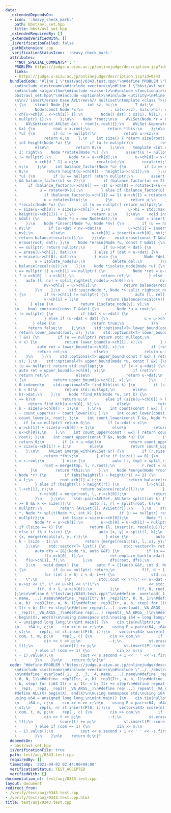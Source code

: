 ```yaml
---
data:
  _extendedDependsOn:
  - icon: ':heavy_check_mark:'
    path: bbst/avl_set.hpp
    title: bbst/avl_set.hpp
  _extendedRequiredBy: []
  _extendedVerifiedWith: []
  _isVerificationFailed: false
  _pathExtension: cpp
  _verificationStatusIcon: ':heavy_check_mark:'
  attributes:
    '*NOT_SPECIAL_COMMENTS*': ''
    PROBLEM: https://judge.u-aizu.ac.jp/onlinejudge/description.jsp?id=0343
    links:
    - https://judge.u-aizu.ac.jp/onlinejudge/description.jsp?id=0343
  bundledCode: "#line 1 \"test/aoj/0343.test.cpp\"\n#define PROBLEM \"https://judge.u-aizu.ac.jp/onlinejudge/description.jsp?id=0343\"\
    \n#include <iostream>\n#include <vector>\n\n#line 1 \"bbst/avl_set.hpp\"\n\n\n\
    \n#include <algorithm>\n#include <cassert>\n#include <functional>\n#line 8 \"\
    bbst/avl_set.hpp\"\n#include <optional>\n#include <utility>\n#line 11 \"bbst/avl_set.hpp\"\
    \n\n// insert/erase base AVLtree\n// multiset\ntemplate <class T>\nstruct AVLSet\
    \ {\n    struct Node {\n        int sz, hi;\n        T dat;\n        Node *ch[2];\n\
    \        Node(const Node *x)\n            : sz(x->sz), hi(x->hi), dat(x->dat),\
    \ ch{x->ch[0], x->ch[1]} {};\n        Node(T dat) : sz(1), hi(1), dat(dat), ch{nullptr,\
    \ nullptr} {};\n    };\n\n    Node *root;\n\n    AVLSet(Node *r = nullptr) : root(r){};\n\
    \    AVLSet(const AVLSet &x) : root(x.root){};\n    AVLSet &operator=(const AVLSet\
    \ &x) {\n        root = x.root;\n        return *this;\n    };\n\n    int size(Node\
    \ *u) {\n        if (u != nullptr)\n            return u->sz;\n        else\n\
    \            return 0;\n    };\n    int size() { return size(root); };\n\n   \
    \ int height(Node *u) {\n        if (u != nullptr)\n            return u->hi;\n\
    \        else\n            return 0;\n    };\n\n    template <int d>  // 0: left,\
    \ 1: right\n    Node *rotate(Node *u) {\n        assert(u != nullptr && u->ch[d]\
    \ != nullptr);\n        Node *v = u->ch[d];\n        u->ch[d] = v->ch[d ^ 1];\n\
    \        v->ch[d ^ 1] = u;\n        recalc(u);\n        recalc(v);\n        return\
    \ v;\n    };\n    int balance_factor(Node *u) {\n        if (u == nullptr) return\
    \ 0;\n        return height(u->ch[0]) - height(u->ch[1]);\n    };\n    Node *balance(Node\
    \ *u) {\n        if (u == nullptr) return nullptr;\n        assert(-2 <= balance_factor(u)\
    \ && balance_factor(u) <= 2);\n        if (balance_factor(u) == 2) {\n       \
    \     if (balance_factor(u->ch[0]) == -1) u->ch[0] = rotate<1>(u->ch[0]);\n  \
    \          u = rotate<0>(u);\n        } else if (balance_factor(u) == -2) {\n\
    \            if (balance_factor(u->ch[1]) == 1) u->ch[1] = rotate<0>(u->ch[1]);\n\
    \            u = rotate<1>(u);\n        }\n        return u;\n    };\n    Node\
    \ *recalc(Node *u) {\n        if (u == nullptr) return nullptr;\n        u->sz\
    \ = size(u->ch[0]) + size(u->ch[1]) + 1;\n        u->hi = std::max(height(u->ch[0]),\
    \ height(u->ch[1])) + 1;\n        return u;\n    };\n\n    void insert(const T\
    \ &dat) {\n        Node *u = new Node(dat);\n        root = insert(root, u);\n\
    \    };\n    Node *insert(Node *u, Node *nv) {\n        if (u == nullptr) return\
    \ nv;\n        if (u->dat < nv->dat)\n            u->ch[1] = insert(u->ch[1],\
    \ nv);\n        else\n            u->ch[0] = insert(u->ch[0], nv);\n\n       \
    \ return balance(recalc(u));\n    };\n\n    void erase(const T &dat) { root =\
    \ erase(root, dat); };\n    Node *erase(Node *u, const T &dat) {\n        if (u\
    \ == nullptr) return nullptr;\n        if (u->dat < dat) {\n            u->ch[1]\
    \ = erase(u->ch[1], dat);\n        } else if (dat < u->dat) {\n            u->ch[0]\
    \ = erase(u->ch[0], dat);\n        } else {\n            Node *del = u;\n    \
    \        u = isolate_node(u);\n            delete del;\n        }\n        return\
    \ balance(recalc(u));\n    };\n    Node *isolate_node(Node *u) {\n        if (u->ch[0]\
    \ == nullptr || u->ch[1] == nullptr) {\n            Node *ret = u->ch[0] != nullptr\
    \ ? u->ch[0] : u->ch[1];\n            return ret;\n        } else {\n        \
    \    auto [l, nv] = split_rightest_node(u->ch[0]);\n            nv->ch[0] = l;\n\
    \            nv->ch[1] = u->ch[1];\n            return balance(recalc(nv));\n\
    \        }\n    };\n    std::pair<Node *, Node *> split_rightest_node(Node *v)\
    \ {\n        if (v->ch[1] != nullptr) {\n            auto [l, ret] = split_rightest_node(v->ch[1]);\n\
    \            v->ch[1] = l;\n            return {balance(recalc(v)), ret};\n  \
    \      } else {\n            return {isolate_node(v), v};\n        }\n    };\n\
    \n    bool contains(const T &dat) {\n        Node *u = root;\n        while (u\
    \ != nullptr) {\n            if (dat < u->dat) {\n                u = u->ch[0];\n\
    \            } else if (u->dat < dat) {\n                u = u->ch[1];\n     \
    \       } else {\n                return true;\n            }\n        }\n   \
    \     return false;\n    };\n\n    std::optional<T> lower_bound(const T &x) {\
    \ return lower_bound(root, x); };\n    std::optional<T> lower_bound(Node *u, const\
    \ T &x) {\n        if (u == nullptr) return std::nullopt;\n        if (u->dat\
    \ < x) {\n            return lower_bound(u->ch[1], x);\n        } else {\n   \
    \         auto ret = lower_bound(u->ch[0], x);\n            if (ret)\n       \
    \         return ret;\n            else\n                return u->dat;\n    \
    \    }\n    };\n    std::optional<T> upper_bound(const T &x) { return upper_bound(root,\
    \ x); };\n    std::optional<T> upper_bound(Node *u, const T &x) {\n        if\
    \ (u == nullptr) return std::nullopt;\n        if (x < u->dat) {\n           \
    \ auto ret = upper_bound(u->ch[0], x);\n            if (ret)\n               \
    \ return ret;\n            else\n                return u->dat;\n        } else\
    \ {\n            return upper_bound(u->ch[1], x);\n        }\n    };\n\n    //\
    \ 0-indexed\n    std::optional<T> find_Kth(int k) {\n        if (size() <= k ||\
    \ k < 0)\n            return std::nullopt;\n        else\n            return find_Kth(root,\
    \ k)->dat;\n    };\n    Node *find_Kth(Node *u, int k) {\n        if (size(u->ch[0])\
    \ == k)\n            return u;\n        else if (size(u->ch[0]) > k)\n       \
    \     return find_Kth(u->ch[0], k);\n        else\n            return find_Kth(u->ch[1],\
    \ k - size(u->ch[0]) - 1);\n    };\n\n    int count(const T &x) { return size()\
    \ - count_upper(x) - count_lower(x); };\n    int count_lower(const T &x) { return\
    \ count_lower(x, root); };\n    int count_lower(const T &x, Node *u) {\n     \
    \   if (u == nullptr) return 0;\n        if (u->dat < x)\n            return count_lower(x,\
    \ u->ch[1]) + size(u->ch[0]) + 1;\n        else\n            return count_lower(x,\
    \ u->ch[0]);\n    };\n    int count_upper(const T &x) { return count_upper(x,\
    \ root); };\n    int count_upper(const T &x, Node *u) {\n        if (u == nullptr)\
    \ return 0;\n        if (x < u->dat)\n            return count_upper(x, u->ch[0])\
    \ + size(u->ch[1]) + 1;\n        else\n            return count_upper(x, u->ch[1]);\n\
    \    };\n\n    AVLSet &merge_with(AVLSet &r) {\n        if (r.size() == 0) {\n\
    \            return *this;\n        } else if (size() == 0) {\n            root\
    \ = r.root;\n        } else {\n            auto [l, tmp] = split_rightest_node(root);\n\
    \            root = merge(tmp, l, r.root);\n            r.root = nullptr;\n  \
    \      }\n        return *this;\n    };\n    Node *merge(Node *root, Node *l,\
    \ Node *r) {\n        if (abs(height(l) - height(r)) <= 2) {\n            root->ch[0]\
    \ = l;\n            root->ch[1] = r;\n            return balance(recalc(root));\n\
    \        } else if (height(l) > height(r)) {\n            l->ch[1] = merge(root,\
    \ l->ch[1], r);\n            return balance(recalc(l));\n        } else {\n  \
    \          r->ch[0] = merge(root, l, r->ch[0]);\n            return balance(recalc(r));\n\
    \        }\n    };\n\n    std::pair<AVLSet, AVLSet> split(int k) {\n        assert(k\
    \ >= 0 && k <= size());\n        auto [l, r] = split(root, k);\n        root =\
    \ nullptr;\n        return {AVLSet(l), AVLSet(r)};\n    };\n    std::pair<Node\
    \ *, Node *> split(Node *u, int k) {\n        if (u == nullptr) return {nullptr,\
    \ nullptr};\n        int lsize = size(u->ch[0]);\n        Node *l = u->ch[0];\n\
    \        Node *r = u->ch[1];\n        u->ch[0] = u->ch[1] = nullptr;\n       \
    \ if (lsize == k) {\n            return {l, insert(r, recalc(u))};\n        }\
    \ else if (k < lsize) {\n            auto [x, y] = split(l, k);\n            return\
    \ {x, merge(recalc(u), y, r)};\n        } else {\n            auto [x, y] = split(r,\
    \ k - lsize - 1);\n            return {merge(recalc(u), l, x), y};\n        }\n\
    \    };\n\n    std::vector<T> list() {\n        std::vector<T> ret;\n        ret.reserve(size());\n\
    \        auto dfs = [&](Node *u, auto &&f) {\n            if (u == nullptr) return;\n\
    \            f(u->ch[0], f);\n            ret.emplace_back(u->dat);\n        \
    \    f(u->ch[1], f);\n        };\n        dfs(root, dfs);\n        return ret;\n\
    \    };\n    void dump() {\n        auto f = [](auto &&f, int d, Node *u) -> void\
    \ {\n            if (u == nullptr) return;\n            f(f, d + 1, u->ch[1]);\n\
    \            for (int i = 0; i < d; i++) {\n                std::cout << \"  \
    \    \";\n            }\n            std::cout << \"(\" << u->dat << \", \" <<\
    \ u->sz << \", \" << u->hi << \")\"\n                      << std::endl;\n   \
    \         f(f, d + 1, u->ch[0]);\n        };\n        f(f, 0, root);\n    };\n\
    };\n\n\n#line 6 \"test/aoj/0343.test.cpp\"\n\n#define _overload(_1, _2, _3, _4,\
    \ name, ...) name\n#define _rep1(Itr, N) _rep3(Itr, 0, N, 1)\n#define _rep2(Itr,\
    \ a, b) _rep3(Itr, a, b, 1)\n#define _rep3(Itr, a, b, step) for (i64 Itr = a;\
    \ Itr < b; Itr += step)\n#define repeat(...) _overload(__VA_ARGS__, _rep3, _rep2,\
    \ _rep1)(__VA_ARGS__)\n#define rep(...) repeat(__VA_ARGS__)\n\n#define ALL(X)\
    \ begin(X), end(X)\n\nusing namespace std;\nusing i64 = long long;\nusing u64\
    \ = unsigned long long;\n\nint main() {\n    cin.tie(nullptr);\n    ios::sync_with_stdio(false);\n\
    \n    i64 n, c;\n    cin >> n >> c;\n\n    using P = pair<i64, i64>;\n    AVLSet<P>\
    \ st;\n    rep(i, n) st.insert(P(0, i));\n    vector<i64> score(n);\n\n    i64\
    \ com, t, m, p;\n    rep(_, c) {\n        cin >> com;\n        if (com == 0) {\n\
    \            cin >> t >> p;\n            --t;\n            st.erase(P(-score[t],\
    \ t));\n            score[t] += p;\n            st.insert(P(-score[t], t));\n\
    \        } else if (com == 1) {\n            cin >> m;\n            auto s = st.find_Kth(m\
    \ - 1).value();\n            cout << s.second + 1 << ' ' << -s.first << '\\n';\n\
    \        }\n    }\n\n    return 0;\n}\n"
  code: "#define PROBLEM \"https://judge.u-aizu.ac.jp/onlinejudge/description.jsp?id=0343\"\
    \n#include <iostream>\n#include <vector>\n\n#include \"../../bbst/avl_set.hpp\"\
    \n\n#define _overload(_1, _2, _3, _4, name, ...) name\n#define _rep1(Itr, N) _rep3(Itr,\
    \ 0, N, 1)\n#define _rep2(Itr, a, b) _rep3(Itr, a, b, 1)\n#define _rep3(Itr, a,\
    \ b, step) for (i64 Itr = a; Itr < b; Itr += step)\n#define repeat(...) _overload(__VA_ARGS__,\
    \ _rep3, _rep2, _rep1)(__VA_ARGS__)\n#define rep(...) repeat(__VA_ARGS__)\n\n\
    #define ALL(X) begin(X), end(X)\n\nusing namespace std;\nusing i64 = long long;\n\
    using u64 = unsigned long long;\n\nint main() {\n    cin.tie(nullptr);\n    ios::sync_with_stdio(false);\n\
    \n    i64 n, c;\n    cin >> n >> c;\n\n    using P = pair<i64, i64>;\n    AVLSet<P>\
    \ st;\n    rep(i, n) st.insert(P(0, i));\n    vector<i64> score(n);\n\n    i64\
    \ com, t, m, p;\n    rep(_, c) {\n        cin >> com;\n        if (com == 0) {\n\
    \            cin >> t >> p;\n            --t;\n            st.erase(P(-score[t],\
    \ t));\n            score[t] += p;\n            st.insert(P(-score[t], t));\n\
    \        } else if (com == 1) {\n            cin >> m;\n            auto s = st.find_Kth(m\
    \ - 1).value();\n            cout << s.second + 1 << ' ' << -s.first << '\\n';\n\
    \        }\n    }\n\n    return 0;\n}"
  dependsOn:
  - bbst/avl_set.hpp
  isVerificationFile: true
  path: test/aoj/0343.test.cpp
  requiredBy: []
  timestamp: '2021-09-02 02:44:00+09:00'
  verificationStatus: TEST_ACCEPTED
  verifiedWith: []
documentation_of: test/aoj/0343.test.cpp
layout: document
redirect_from:
- /verify/test/aoj/0343.test.cpp
- /verify/test/aoj/0343.test.cpp.html
title: test/aoj/0343.test.cpp
---
```

